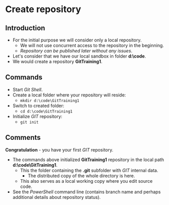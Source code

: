 # Create repository

## Introduction

* For the initial purpose we will consider only a local repository.
  * We will not use concurrent access to the repository in the beginning.
  * _Repository can be published later without any issues_.
* Let's consider that we have our local sandbox in folder **d:\code**.
* We would create a repository **GitTraining1**.


## Commands

* Start _Git Shell_.
* Create a local folder where your repository will reside:
  * ```mkdir d:\code\GitTraining1```
* Switch to created folder:
  * ```cd d:\code\GitTraining1```
* Initialize _GIT_ repository:
  * ```git init```

## Comments

**Congratulation** - you have your first _GIT_ repository.

* The commands above initialized **GitTraining1** repository in the local path
  **d:\code\GitTraining1**.
  * This the folder containing the **.git** subfolder with _GIT_ internal data.
    * The distributed copy of the whole directory is here.
  * This also serves as a local working copy where you edit source code.
* See the _PowerShell_ command line (contains branch name and perhaps
  additional details about repository status).
